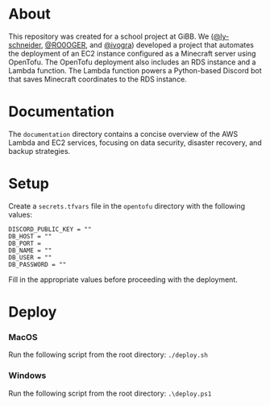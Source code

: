 # About

This repository was created for a school project at GiBB. We ([@ly-schneider](https://github.com/ly-schneider), [@RO0OGER](https://github.com/RO0OGER), and [@ivogra](https://github.com/ivogra)) developed a project that automates the deployment of an EC2 instance configured as a Minecraft server using OpenTofu. The OpenTofu deployment also includes an RDS instance and a Lambda function. The Lambda function powers a Python-based Discord bot that saves Minecraft coordinates to the RDS instance.

# Documentation

The `documentation` directory contains a concise overview of the AWS Lambda and EC2 services, focusing on data security, disaster recovery, and backup strategies.

# Setup

Create a `secrets.tfvars` file in the `opentofu` directory with the following values:

```
DISCORD_PUBLIC_KEY = ""
DB_HOST = ""
DB_PORT = 
DB_NAME = ""
DB_USER = ""
DB_PASSWORD = ""
```

Fill in the appropriate values before proceeding with the deployment.

# Deploy

### MacOS

Run the following script from the root directory:
`./deploy.sh`

### Windows

Run the following script from the root directory:
`.\deploy.ps1`